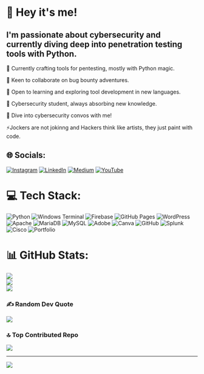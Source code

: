 # 💫 Hey it's me!

## I'm passionate about **cybersecurity** and currently diving deep into **penetration testing** tools with Python.


🔭 Currently crafting tools for pentesting, mostly with Python magic.

👯 Keen to collaborate on bug bounty adventures.

🤝 Open to learning and exploring tool development in new languages.

🌱 Cybersecurity student, always absorbing new knowledge.

💬 Dive into cybersecurity convos with me!
 
⚡Jockers are not jokinng and Hackers think like artists, they just paint with code.

## 🌐 Socials:
[![Instagram](https://img.shields.io/badge/Instagram-%23E4405F.svg?logo=Instagram&logoColor=white)](https://instagram.com/_sooraj_nair__) 
[![LinkedIn](https://img.shields.io/badge/LinkedIn-%230077B5.svg?logo=linkedin&logoColor=white)](https://linkedin.com/in/sooraj-nair-408039311) 
[![Medium](https://img.shields.io/badge/Medium-12100E?logo=medium&logoColor=white)](https://medium.com/@SOORAJ-NAIR) 
[![YouTube](https://img.shields.io/badge/YouTube-%23FF0000.svg?logo=YouTube&logoColor=white)](https://youtube.com/@SOORAJ_NAIR_)

# 💻 Tech Stack:
![Python](https://img.shields.io/badge/python-3670A0?style=flat&logo=python&logoColor=ffdd54) 
![Windows Terminal](https://img.shields.io/badge/Windows%20Terminal-%234D4D4D.svg?style=flat&logo=windows-terminal&logoColor=white) 
![Firebase](https://img.shields.io/badge/firebase-%23039BE5.svg?style=flat&logo=firebase) 
![GitHub Pages](https://img.shields.io/badge/github%20pages-121013?style=flat&logo=github&logoColor=white) 
![WordPress](https://img.shields.io/badge/WordPress-%23117AC9.svg?style=flat&logo=WordPress&logoColor=white) 
![Apache](https://img.shields.io/badge/apache-%23D42029.svg?style=flat&logo=apache&logoColor=white) 
![MariaDB](https://img.shields.io/badge/MariaDB-003545?style=flat&logo=mariadb&logoColor=white) 
![MySQL](https://img.shields.io/badge/mysql-4479A1.svg?style=flat&logo=mysql&logoColor=white) 
![Adobe](https://img.shields.io/badge/adobe-%23FF0000.svg?style=flat&logo=adobe&logoColor=white) 
![Canva](https://img.shields.io/badge/Canva-%2300C4CC.svg?style=flat&logo=Canva&logoColor=white) 
![GitHub](https://img.shields.io/badge/github-%23121011.svg?style=flat&logo=github&logoColor=white) 
![Splunk](https://img.shields.io/badge/splunk-%23000000.svg?style=flat&logo=splunk&logoColor=white) 
![Cisco](https://img.shields.io/badge/cisco-%23049fd9.svg?style=flat&logo=cisco&logoColor=black) 
![Portfolio](https://img.shields.io/badge/Portfolio-%23000000.svg?style=flat&logo=firefox&logoColor=#FF7139)

# 📊 GitHub Stats:
![](https://github-readme-stats.vercel.app/api?username=SOORAJNAIR-IS-HERE&theme=neon&hide_border=false&include_all_commits=true&count_private=true)<br/>
![](https://github-readme-streak-stats.herokuapp.com/?user=SOORAJNAIR-IS-HERE&theme=neon&hide_border=false)<br/>
![](https://github-readme-stats.vercel.app/api/top-langs/?username=SOORAJNAIR-IS-HERE&theme=neon&hide_border=false&include_all_commits=true&count_private=true&layout=compact)

### ✍️ Random Dev Quote
![](https://quotes-github-readme.vercel.app/api?type=horizontal&theme=radical)

### 🔝 Top Contributed Repo
![](https://github-contributor-stats.vercel.app/api?username=SOORAJNAIR-IS-HERE&limit=5&theme=dark&combine_all_yearly_contributions=true)

---
[![](https://visitcount.itsvg.in/api?id=SOORAJNAIR-IS-HERE&icon=5&color=3)](https://visitcount.itsvg.in)

<!-- Proudly created with GPRM ( https://gprm.itsvg.in ) -->
